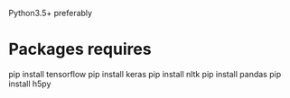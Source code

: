 Python3.5+ preferably


Packages requires
====================
pip install tensorflow
pip install keras
pip install nltk
pip install pandas
pip install h5py
